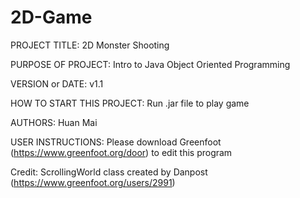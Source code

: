 # 2D-Game

PROJECT TITLE: 2D Monster Shooting

PURPOSE OF PROJECT: Intro to Java Object Oriented Programming

VERSION or DATE: v1.1

HOW TO START THIS PROJECT: Run .jar file to play game

AUTHORS: Huan Mai

USER INSTRUCTIONS: Please download Greenfoot (https://www.greenfoot.org/door) to edit this program

Credit: ScrollingWorld class created by Danpost (https://www.greenfoot.org/users/2991)
